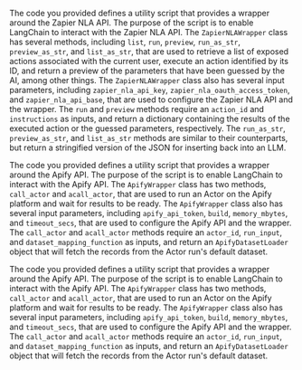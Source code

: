The code you provided defines a utility script that provides a wrapper around the Zapier NLA API. The purpose of the script is to enable LangChain to interact with the Zapier NLA API. The `ZapierNLAWrapper` class has several methods, including `list`, `run`, `preview`, `run_as_str`, `preview_as_str`, and `list_as_str`, that are used to retrieve a list of exposed actions associated with the current user, execute an action identified by its ID, and return a preview of the parameters that have been guessed by the AI, among other things. The `ZapierNLAWrapper` class also has several input parameters, including `zapier_nla_api_key`, `zapier_nla_oauth_access_token`, and `zapier_nla_api_base`, that are used to configure the Zapier NLA API and the wrapper. The `run` and `preview` methods require an `action_id` and `instructions` as inputs, and return a dictionary containing the results of the executed action or the guessed parameters, respectively. The `run_as_str`, `preview_as_str`, and `list_as_str` methods are similar to their counterparts, but return a stringified version of the JSON for inserting back into an LLM.

The code you provided defines a utility script that provides a wrapper around the Apify API. The purpose of the script is to enable LangChain to interact with the Apify API. The `ApifyWrapper` class has two methods, `call_actor` and `acall_actor`, that are used to run an Actor on the Apify platform and wait for results to be ready. The `ApifyWrapper` class also has several input parameters, including `apify_api_token`, `build`, `memory_mbytes`, and `timeout_secs`, that are used to configure the Apify API and the wrapper. The `call_actor` and `acall_actor` methods require an `actor_id`, `run_input`, and `dataset_mapping_function` as inputs, and return an `ApifyDatasetLoader` object that will fetch the records from the Actor run's default dataset.

The code you provided defines a utility script that provides a wrapper around the Apify API. The purpose of the script is to enable LangChain to interact with the Apify API. The `ApifyWrapper` class has two methods, `call_actor` and `acall_actor`, that are used to run an Actor on the Apify platform and wait for results to be ready. The `ApifyWrapper` class also has several input parameters, including `apify_api_token`, `build`, `memory_mbytes`, and `timeout_secs`, that are used to configure the Apify API and the wrapper. The `call_actor` and `acall_actor` methods require an `actor_id`, `run_input`, and `dataset_mapping_function` as inputs, and return an `ApifyDatasetLoader` object that will fetch the records from the Actor run's default dataset.

